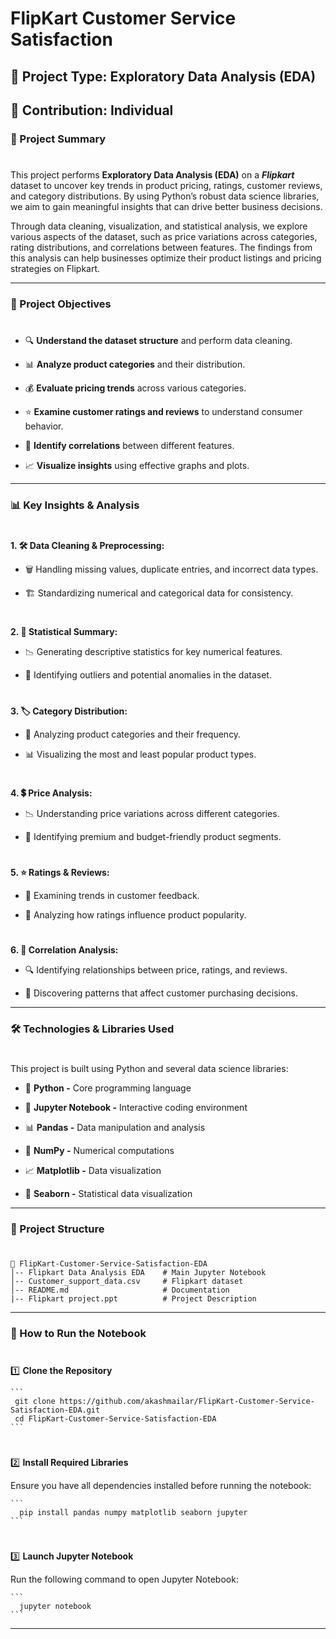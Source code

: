 # FlipKart Customer Service Satisfaction

## 📌 Project Type: Exploratory Data Analysis (EDA)

## 👤 Contribution: Individual


### 📖 Project Summary
#
This project performs **Exploratory Data Analysis (EDA)** on a ***Flipkart*** dataset to uncover key trends in product pricing, ratings, customer reviews, and category distributions. By using Python’s robust data science libraries, we aim to gain meaningful insights that can drive better business decisions.

Through data cleaning, visualization, and statistical analysis, we explore various aspects of the dataset, such as price variations across categories, rating distributions, and correlations between features. The findings from this analysis can help businesses optimize their product listings and pricing strategies on Flipkart.

---

### 🎯 Project Objectives
#
- 🔍 **Understand the dataset structure** and perform data cleaning.

- 📊 **Analyze product categories** and their distribution.

- 💰 **Evaluate pricing trends** across various categories.

- ⭐ **Examine customer ratings and reviews** to understand consumer behavior.

- 🔗 **Identify correlations** between different features.

- 📈 **Visualize insights** using effective graphs and plots.

---

### 📊 Key Insights & Analysis
#
**1. 🛠 Data Cleaning & Preprocessing:**

  - 🗑️ Handling missing values, duplicate entries, and incorrect data types.

  - 🏗️ Standardizing numerical and categorical data for consistency.
#
**2. 📏 Statistical Summary:**

  - 📉 Generating descriptive statistics for key numerical features.

  - 🚨 Identifying outliers and potential anomalies in the dataset.
#
**3. 🏷️ Category Distribution:**

  - 🔢 Analyzing product categories and their frequency.

  - 📊 Visualizing the most and least popular product types.
#
**4. 💲 Price Analysis:**

  - 📉 Understanding price variations across different categories.

  - 🎯 Identifying premium and budget-friendly product segments.
#
**5. ⭐ Ratings & Reviews:**

  - 📝 Examining trends in customer feedback.

  - 🌟 Analyzing how ratings influence product popularity.
#
**6. 🔗 Correlation Analysis:**

  - 🔍 Identifying relationships between price, ratings, and reviews.

  - 🔬 Discovering patterns that affect customer purchasing decisions.

---

### 🛠 Technologies & Libraries Used
#
This project is built using Python and several data science libraries:

- 🐍 **Python -** Core programming language

- 📓 **Jupyter Notebook -** Interactive coding environment

- 📊 **Pandas -** Data manipulation and analysis

- 🔢 **NumPy -** Numerical computations

- 📈 **Matplotlib -** Data visualization

- 🎨 **Seaborn -** Statistical data visualization

---

### 📁 Project Structure
#
  ```
  📂 FlipKart-Customer-Service-Satisfaction-EDA
  │-- Flipkart Data Analysis EDA    # Main Jupyter Notebook
  │-- Customer_support_data.csv     # Flipkart dataset
  │-- README.md                     # Documentation
  |-- Flipkart project.ppt          # Project Description
  ```

---

### 🚀 How to Run the Notebook
#
1️⃣ **Clone the Repository**

    ```
     git clone https://github.com/akashmailar/FlipKart-Customer-Service-Satisfaction-EDA.git
     cd FlipKart-Customer-Service-Satisfaction-EDA
    ```
#
2️⃣ **Install Required Libraries**

Ensure you have all dependencies installed before running the notebook:

    ```
      pip install pandas numpy matplotlib seaborn jupyter
    ```
#
3️⃣ **Launch Jupyter Notebook**

Run the following command to open Jupyter Notebook:

    ```
      jupyter notebook
    ```

---

